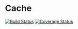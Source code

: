 # Cache
[![Build Status](https://travis-ci.org/Alkorin/cache-go.svg?branch=master)](https://travis-ci.org/Alkorin/cache-go)
[![Coverage Status](https://coveralls.io/repos/Alkorin/cache-go/badge.svg?branch=master&service=github)](https://coveralls.io/github/Alkorin/cache-go?branch=master)
